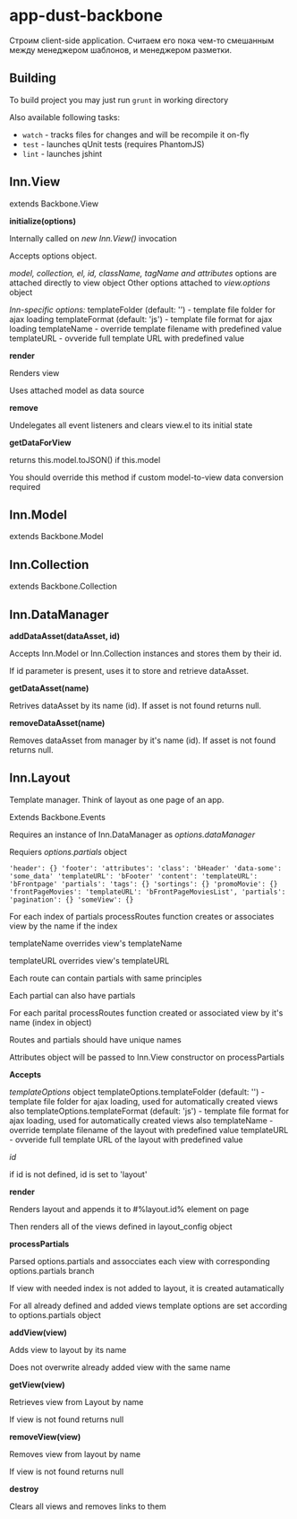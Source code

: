 app-dust-backbone
=================

Строим client-side application.
Считаем его пока чем-то смешанным между менеджером шаблонов, и менеджером разметки.

Building
----------
To build project you may just run `grunt` in working directory


Also available following tasks:
* `watch` - tracks files for changes and will be recompile it on-fly
* `test` - launches qUnit tests (requires PhantomJS)
* `lint` - launches jshint


Inn.View
--------

extends Backbone.View

**initialize(options)**

Internally called on *new Inn.View()* invocation

Accepts options object.

*model, collection, el, id, className, tagName and attributes* options are attached directly to view object
Other options attached to *view.options* object

*Inn-specific options:*
templateFolder (default: '') - template file folder for ajax loading
templateFormat (default: 'js') - template file format for ajax loading
templateName - override template filename with predefined value
templateURL - ovveride full template URL with predefined value


**render**

Renders view

Uses attached model as data source


**remove**

Undelegates all event listeners and clears view.el to its initial state


**getDataForView**

returns this.model.toJSON() if this.model

You should override this method if custom model-to-view data conversion required


Inn.Model
---------

extends Backbone.Model



Inn.Collection
--------------

extends Backbone.Collection



Inn.DataManager
---------------

**addDataAsset(dataAsset, id)**

Accepts Inn.Model or Inn.Collection instances and stores them by their id.

If id parameter is present, uses it to store and retrieve dataAsset.


**getDataAsset(name)**

Retrives dataAsset by its name (id). If asset is not found returns null.


**removeDataAsset(name)**

Removes dataAsset from manager by it's name (id). If asset is not found returns null.



Inn.Layout
----------

Template manager. Think of layout as one page of an app.

Extends Backbone.Events

Requires an instance of Inn.DataManager as *options.dataManager*

Requiers *options.partials* object

`
  'header': {}
  'footer':
    'attributes':
      'class': 'bHeader'
      'data-some': 'some_data'
    'templateURL': 'bFooter'
  'content':
    'templateURL': 'bFrontpage'
    'partials':
      'tags': {}
      'sortings': {}
      'promoMovie': {}
      'frontPageMovies':
        'templateURL': 'bFrontPageMoviesList',
        'partials':
          'pagination': {}
  'someView': {}
`

For each index of partials processRoutes function creates or associates view by the name if the index

templateName overrides view's templateName

templateURL overrides view's templateURL

Each route can contain partials with same principles

Each partial can also have partials

For each parital processRoutes function created or associated view by it's name (index in object)

Routes and partials should have unique names

Attributes object will be passed to Inn.View constructor on processPartials


**Accepts**

*templateOptions* object
templateOptions.templateFolder (default: '') - template file folder for ajax loading, used for automatically created views also
templateOptions.templateFormat (default: 'js') - template file format for ajax loading, used for automatically created views also
templateName - override template filename of the layout with predefined value
templateURL - ovveride full template URL of the layout with predefined value

*id*

if id is not defined, id is set to 'layout'


**render**

Renders layout and appends it to #%layout.id% element on page

Then renders all of the views defined in layout_config object


**processPartials**

Parsed options.partials and assocciates each view with corresponding options.partials branch

If view with needed index is not added to layout, it is created autamatically

For all already defined and added views template options are set according to options.partials object


**addView(view)**

Adds view to layout by its name

Does not overwrite already added view with the same name


**getView(view)**

Retrieves view from Layout by name

If view is not found returns null


**removeView(view)**

Removes view from layout by name

If view is not found returns null

**destroy**

Clears all views and removes links to them
